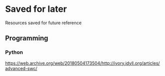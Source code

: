 # Saved for later

Resources saved for future reference


## Programming

### Python

https://web.archive.org/web/20180504173504/http://ivory.idyll.org/articles/advanced-swc/
